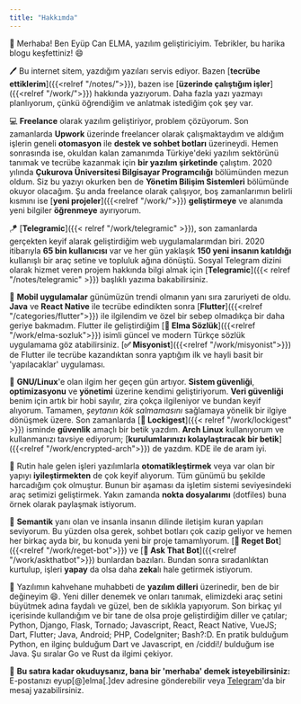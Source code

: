 ```yaml
---
title: "Hakkımda"
---
```


👋 Merhaba! Ben Eyüp Can ELMA, yazılım geliştiriciyim. Tebrikler, bu harika blogu keşfettiniz! 😄 

🖊 Bu internet sitem, yazdığım yazıları servis ediyor. Bazen [__tecrübe ettiklerim__]({{<relref "/notes/">}}), bazen ise [__üzerinde çalıştığım işler__]({{<relref "/work/">}}) hakkında yazıyorum. Daha fazla yazı yazmayı planlıyorum, çünkü öğrendiğim ve anlatmak istediğim çok şey var.

💻 __Freelance__ olarak yazılım geliştiriyor, problem çözüyorum. Son zamanlarda __Upwork__ üzerinde freelancer olarak çalışmaktaydım ve aldığım işlerin geneli __otomasyon__ ile __destek ve sohbet botları__ üzerineydi. Hemen sonrasında ise, okuldan kalan zamanımda Türkiye'deki yazılım sektörünü tanımak ve tecrübe kazanmak için __bir yazılım şirketinde__ çalıştım. 2020 yılında __Çukurova Üniversitesi Bilgisayar Programcılığı__ bölümünden mezun oldum. Siz bu yazıyı okurken ben de __Yönetim Bilişim Sistemleri__ bölümünde okuyor olacağım. Şu anda freelance olarak çalışıyor, boş zamanlarımın belirli kısmını ise [__yeni projeler__]({{<relref "/work/">}}) __geliştirmeye__ ve alanımda yeni bilgiler __öğrenmeye__ ayırıyorum.

🪁 [__Telegramic__]({{< relref "/work/telegramic" >}}), son zamanlarda gerçekten keyif alarak geliştirdiğim web uygulamalarımdan biri. 2020 itibarıyla __65 bin kullanıcısı__ var ve her gün yaklaşık __150 yeni insanın katıldığı__ kullanışlı bir araç setine ve topluluk ağına dönüştü. Sosyal Telegram dizini olarak hizmet veren projem hakkında bilgi almak için [__Telegramic__]({{< relref "/notes/telegramic" >}}) başlıklı yazıma bakabilirsiniz. 

📱 __Mobil uygulamalar__ günümüzün trendi olmanın yanı sıra zaruriyeti de oldu. __Java__ ve __React Native__ ile tecrübe edindikten sonra [__Flutter__]({{<relref "/categories/flutter">}}) ile ilgilendim ve özel bir sebep olmadıkça bir daha geriye bakmadım. Flutter ile geliştirdiğim [__🍏 Elma Sözlük__]({{<relref "/work/elma-sozluk">}}) isimli güncel ve modern Türkçe sözlük uygulamama göz atabilirsiniz. [__✅ Misyonist__]({{<relref "/work/misyonist">}}) de Flutter ile tecrübe kazandıktan sonra yaptığım ilk ve hayli basit bir 'yapılacaklar' uygulaması.

🐧 __GNU/Linux__'e olan ilgim her geçen gün artıyor. __Sistem güvenliği__, __optimizasyonu__ ve __yönetimi__ üzerine kendimi geliştiriyorum. __Veri güvenliği__ benim için artık bir hobi sayılır, zira çokça ilgileniyor ve bundan keyif alıyorum. Tamamen, _şeytanın kök salmamasını_ sağlamaya yönelik bir ilgiye dönüşmek üzere. Son zamanlarda [__🔐 Lockigest__]({{< relref "/work/lockigest" >}}) isminde __güvenlik__ amaçlı bir betik yazdım. __Arch Linux__ kullanıyorum ve kullanmanızı tavsiye ediyorum; [__kurulumlarınızı kolaylaştıracak bir betik__]({{<relref "/work/encrypted-arch">}}) de yazdım. KDE ile de aram iyi.

🚗 Rutin hale gelen işleri yazılımlarla __otomatikleştirmek__ veya var olan bir yapıyı __iyileştirmekten__ de çok keyif alıyorum. Tüm günümü bu şekilde harcadığım çok olmuştur. Bunun bir aşaması da işletim sistemi seviyesindeki araç setimizi geliştirmek. Yakın zamanda __nokta dosyalarımı__ (dotfiles) buna örnek olarak paylaşmak istiyorum.

🤖 __Semantik__ yanı olan ve insanla insanın dilinde iletişim kuran yapıları seviyorum. Bu yüzden olsa gerek, sohbet botları çok cazip geliyor ve hemen her birkaç ayda bir, bu konuda yeni bir proje tamamlıyorum. [__🚩 Reget Bot__]({{<relref "/work/reget-bot">}}) ve [__💭 Ask That Bot__]({{<relref "/work/askthatbot">}}) bunlardan bazıları. Bundan sonra sıradanlıktan kurtulup, işleri **yapay** da olsa daha **zeka**lı hale getirmek istiyorum.

🎨 Yazılımın kahvehane muhabbeti de __yazılım dilleri__ üzerinedir, ben de bir değineyim 😄. Yeni diller denemek ve onları tanımak, elimizdeki araç setini büyütmek adına faydalı ve güzel, ben de sıklıkla yapıyorum. Son birkaç yıl içerisinde kullandığım ve bir tane de olsa proje geliştirdiğim diller ve çatılar; Python, Django, Flask, Tornado; Javascript, React, React Native, VueJS; Dart, Flutter; Java, Android; PHP, CodeIgniter; Bash?:D. En pratik bulduğum Python, en ilginç bulduğum Dart ve Javascript, en /ciddi!/ bulduğum ise Java. Şu sıralar Go ve Rust da ilgimi çekiyor.

🎉 __Bu satıra kadar okuduysanız, bana bir 'merhaba' demek isteyebilirsiniz:__  
E-postanızı eyup\[@]elma\[.]dev adresine gönderebilir veya [Telegram](https://t.me/elmsec)'da bir mesaj yazabilirsiniz.
